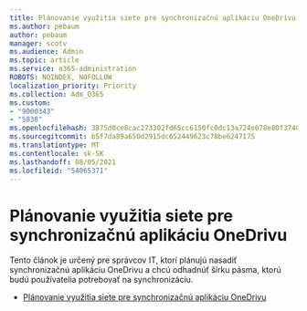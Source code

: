 ```yaml
---
title: Plánovanie využitia siete pre synchronizačnú aplikáciu OneDrivu
ms.author: pebaum
author: pebaum
manager: scotv
ms.audience: Admin
ms.topic: article
ms.service: o365-administration
ROBOTS: NOINDEX, NOFOLLOW
localization_priority: Priority
ms.collection: Adm_O365
ms.custom:
- "9000343"
- "5838"
ms.openlocfilehash: 3875d0ce8cac273302fd65cc6150fc0dc13a724e078e80f37407fe29b93fe265
ms.sourcegitcommit: b5f7da89a650d2915dc652449623c78be6247175
ms.translationtype: MT
ms.contentlocale: sk-SK
ms.lasthandoff: 08/05/2021
ms.locfileid: "54065371"
---
```

# <a name="network-utilization-planning-for-the-onedrive-sync-app"></a>Plánovanie využitia siete pre synchronizačnú aplikáciu OneDrivu

Tento článok je určený pre správcov IT, ktorí plánujú nasadiť synchronizačnú aplikáciu OneDrivu a chcú odhadnúť šírku pásma, ktorú budú používatelia potrebovať na synchronizáciu.  

- [Plánovanie využitia siete pre synchronizačnú aplikáciu OneDrivu](https://docs.microsoft.com/onedrive/network-utilization-planning)